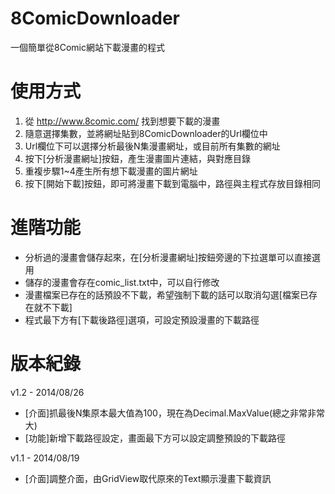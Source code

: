 8ComicDownloader
================

一個簡單從8Comic網站下載漫畫的程式

使用方式
================
1. 從 http://www.8comic.com/ 找到想要下載的漫畫
2. 隨意選擇集數，並將網址貼到8ComicDownloader的Url欄位中
3. Url欄位下可以選擇分析最後N集漫畫網址，或目前所有集數的網址
4. 按下[分析漫畫網址]按鈕，產生漫畫圖片連結，與對應目錄
5. 重複步驟1~4產生所有想下載漫畫的圖片網址
6. 按下[開始下載]按鈕，即可將漫畫下載到電腦中，路徑與主程式存放目錄相同

進階功能
================
- 分析過的漫畫會儲存起來，在[分析漫畫網址]按鈕旁邊的下拉選單可以直接選用
- 儲存的漫畫會存在comic_list.txt中，可以自行修改
- 漫畫檔案已存在的話預設不下載，希望強制下載的話可以取消勾選[檔案已存在就不下載]
- 程式最下方有[下載後路徑]選項，可設定預設漫畫的下載路徑

版本紀錄
================
v1.2 - 2014/08/26
- [介面]抓最後N集原本最大值為100，現在為Decimal.MaxValue(總之非常非常大)
- [功能]新增下載路徑設定，畫面最下方可以設定調整預設的下載路徑

v1.1 - 2014/08/19
- [介面]調整介面，由GridView取代原來的Text顯示漫畫下載資訊
